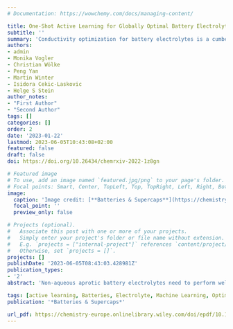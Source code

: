 ```yaml
---
# Documentation: https://wowchemy.com/docs/managing-content/

title: One-Shot Active Learning for Globally Optimal Battery Electrolyte Conductivity
subtitle: ''
summary: 'Conductivity optimization for battery electrolytes is a cumbersome task, especially at different temperatures. Herein optimally high conducting electrolytes for any temperature are discovered through combined high-throughput experimentation and machine learning.'
authors:
- admin
- Monika Vogler
- Christian Wölke
- Peng Yan
- Martin Winter
- Isidora Cekic-Laskovic
- Helge S Stein
author_notes:
- "First Author"
- "Second Author"
tags: []
categories: []
order: 2
date: '2023-01-22'
lastmod: 2023-06-05T10:43:08+02:00
featured: false
draft: false
doi: https://doi.org/10.26434/chemrxiv-2022-1z8gn

# Featured image
# To use, add an image named `featured.jpg/png` to your page's folder.
# Focal points: Smart, Center, TopLeft, Top, TopRight, Left, Right, BottomLeft, Bottom, BottomRight.
image:
  caption: 'Image credit: [**Batteries & Supercaps**](https://chemistry-europe.onlinelibrary.wiley.com/doi/full/10.1002/batt.202200228)'
  focal_point: ''
  preview_only: false

# Projects (optional).
#   Associate this post with one or more of your projects.
#   Simply enter your project's folder or file name without extension.
#   E.g. `projects = ["internal-project"]` references `content/project/deep-learning/index.md`.
#   Otherwise, set `projects = []`.
projects: []
publishDate: '2023-06-05T08:43:03.428981Z'
publication_types:
- '2'
abstract: 'Non-aqueous aprotic battery electrolytes need to perform well over a wide range of temperatures in practical applications. Herein we present a one-shot active learning study to find all conductivity optima, confidence bounds, and relating formulation trends in the temperature range from −30 °C to 60 °C. This optimization is enabled by a high-throughput formulation and characterization setup guided by one-shot active learning utilizing robust and heavily regularized polynomial regression. Whilst there is an initially good agreement for intermediate and low temperatures, there is a need for the active learning step to improve the model for high temperatures. Optimized electrolyte formulations likely correspond to the highest physically possible conductivities within this formulation system when compared to literature data. A thorough error propagation analysis yields a fidelity assessment of conductivity measurements and electrolyte formulation.'

tags: [active learning, Batteries, Electrolyte, Machine Learning, Optimization]
publication: '*Batteries & Supercaps*'

url_pdf: https://chemistry-europe.onlinelibrary.wiley.com/doi/epdf/10.1002/batt.202200228
---
```

